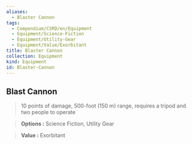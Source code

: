 ```yaml
---
aliases:
  - Blaster Cannon
tags:
  - Compendium/CSRD/en/Equipment
  - Equipment/Science-Fiction
  - Equipment/Utility-Gear
  - Equipment/Value/Exorbitant
title: Blaster Cannon
collection: Equipment
kind: Equipment
id: Blaster-Cannon
---
```

## Blast Cannon    
    
>10 points of damage, 500-foot (150 m) range, requires a tripod and two people to operate    
> **Options :** Science Fiction, Utility Gear    
> **Value :** Exorbitant
